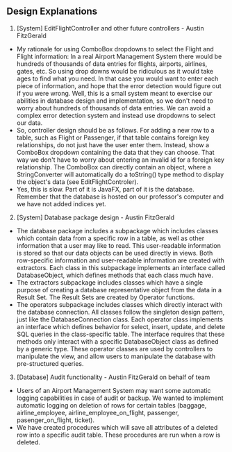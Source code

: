 
## Design Explanations

1. [System] EditFlightController and other future controllers - Austin FitzGerald
- My rationale for using ComboBox dropdowns to select the Flight and Flight information:
In a real Airport Management System there would be hundreds of thousands of data entries for flights, airports, airlines, gates, etc. So using drop downs would be ridiculous as it would take ages to find what you need. In that case you would want to enter each piece of information, and hope that the error detection would figure out if you were wrong. Well, this is a small system meant to exercise our abilities in database design and implementation, so we don't need to worry about hundreds of thousands of data entries. We can avoid a complex error detection system and instead use dropdowns to select our data.
- So, controller design should be as follows. For adding a new row to a table, such as Flight or Passenger, if that table contains foreign key relationships, do not just have the user enter them. Instead, show a ComboBox dropdown containing the data that they can choose. That way we don't have to worry about entering an invalid id for a foreign key relationship. The ComboBox can directly contain an object, where a StringConverter will automatically do a toString() type method to display the object's data (see EditFlightControler).
- Yes, this is slow. Part of it is JavaFX, part of it is the database. Remember that the database is hosted on our professor's computer and we have not added indices yet.

2. [System] Database package design - Austin FitzGerald
- The database package includes a subpackage which includes classes which contain data from a specific row in a table, as well as other information that a user may like to read. This user-readable information is stored so that our data objects can be used directly in views. Both row-specific information and user-readable information are created with extractors. Each class in this subpackage implements an interface called DatabaseObject, which defines methods that each class much have.
- The extractors subpackage includes classes which have a single purpose of creating a database representative object from the data in a Result Set. The Result Sets are created by Operator functions.
- The operators subpackage includes classes which directly interact with the database connection. All classes follow the singleton design pattern, just like the DatabaseConnection class. Each operator class implements an interface which defines behavior for select, insert, update, and delete SQL queries in the class-specific table. The interface requires that these methods only interact with a specific DatabaseObject class as defined by a generic type. These operator classes are used by controllers to manipulate the view, and allow users to manipulate the database with pre-structured queries.

3. [Database] Audit functionality - Austin FitzGerald on behalf of team
- Users of an Airport Management System may want some automatic logging capabilities in case of audit or backup. We wanted to implement automatic logging on deletion of rows for certain tables (baggage, airline_employee, airline_employee_on_flight, passenger, pasenger_on_flight, ticket).
- We have created procedures which will save all attributes of a deleted row into a specific audit table. These procedures are run when a row is deleted.